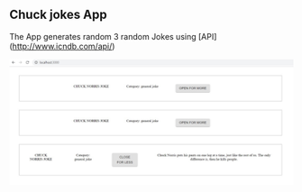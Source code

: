 ## Chuck jokes App

The App generates random 3 random Jokes using [API] (http://www.icndb.com/api/)

![Screenshot](./public/Screenshot_11.jpg)

